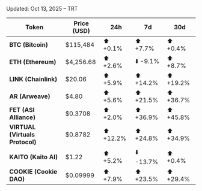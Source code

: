Updated: Oct 13, 2025 – TRT

| Token | Price (USD) | 24h | 7d | 30d |
|-------|-------------|-----|----|-----|
| **BTC (Bitcoin)** | $115,484 | ⬆️ +0.1% | ⬆️ +7.7% | ⬆️ +0.4% |
| **ETH (Ethereum)** | $4,256.68 | ⬆️ +2.6% | ⬇️ -9.1% | ⬆️ +8.7% |
| **LINK (Chainlink)** | $20.06 | ⬆️ +5.9% | ⬆️ +14.2% | ⬆️ +19.2% |
| **AR (Arweave)** | $4.80 | ⬆️ +5.6% | ⬆️ +21.5% | ⬆️ +36.7% |
| **FET (ASI Alliance)** | $0.3708 | ⬆️ +2.0% | ⬆️ +36.9% | ⬆️ +45.8% |
| **VIRTUAL (Virtuals Protocol)** | $0.8782 | ⬆️ +12.2% | ⬆️ +24.8% | ⬆️ +34.9% |
| **KAITO (Kaito AI)** | $1.22 | ⬆️ +5.2% | ⬇️ -13.7% | ⬆️ +0.4% |
| **COOKIE (Cookie DAO)** | $0.09999 | ⬆️ +7.9% | ⬆️ +23.5% | ⬆️ +29.4% |
